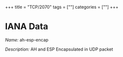 +++
title = "TCP/2070"
tags = [""]
categories = [""]
+++

# IANA Data

_Name:_ ah-esp-encap

_Description:_ AH and ESP Encapsulated in UDP packet


